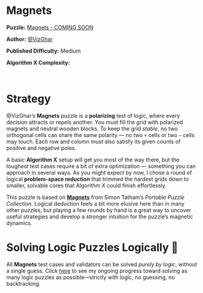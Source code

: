 # Magnets

__Puzzle:__ [Magnets - COMING SOON](https://www.codingame.com/contribute/community)

__Author:__ [@VizGhar](https://www.codingame.com/profile/c152bee9fe8dc90ac4f6b84505b59ebb9086993)

__Published Difficulty:__ Medium

__Algorithm X Complexity:__ 

<BR>

# Strategy

@VizGhar’s **Magnets** puzzle is a **polarizing** test of logic, where every decision attracts or repels another. You must fill the grid with polarized magnets and neutral wooden blocks. To keep the grid *stable*, no two orthogonal cells can share the same polarity — no two `+` cells or two `–` cells may touch. Each row and column must also satisfy its given counts of positive and negative poles.

A basic **Algorithm X** setup will get you most of the way there, but the toughest test cases require a bit of extra optimization — something you can approach in several ways. As you might expect by now, I chose a round of logical **problem-space reduction** that trimmed the hardest grids down to smaller, solvable cores that Algorithm X could finish effortlessly.

This puzzle is based on [**Magnets**](https://www.chiark.greenend.org.uk/~sgtatham/puzzles/js/magnets.html) from Simon Tatham’s *Portable Puzzle Collection*. Logical deduction feels a bit more elusive here than in many other puzzles, but playing a few rounds by hand is a great way to uncover useful strategies and develop a stronger intuition for the puzzle’s magnetic dynamics.

# Solving Logic Puzzles Logically 💯

All **Magnets** test cases and validators can be solved *purely by logic*, without a single guess.
Click [here](solving-with-logic-only) to see my ongoing progress toward solving as many logic puzzles as possible—strictly with logic, no guessing, no backtracking.